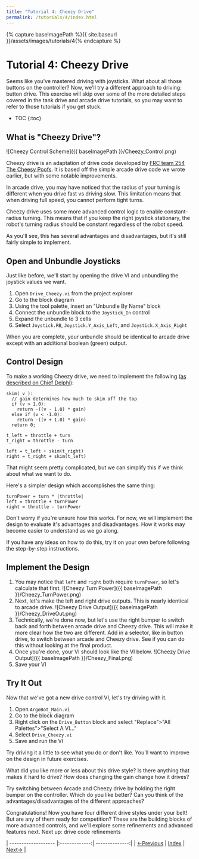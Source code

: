 ```yaml
---
title: "Tutorial 4: Cheezy Drive"
permalink: /tutorials/4/index.html
---
```

[PREV]: {{site.baseurl}}/tutorials/3/index.html
[HOME]: {{site.baseurl}}/index.html
[NEXT]: {{site.baseurl}}/tutorials/5/index.html

{% capture baseImagePath %}{{ site.baseurl }}/assets/images/tutorials/4{% endcapture %}

# Tutorial 4: Cheezy Drive

Seems like you've mastered driving with joysticks.  What about all those buttons on the controller?
Now, we'll try a different approach to driving: button drive.
This exercise will skip over some of the more detailed steps covered in the tank drive and arcade drive tutorials, so you may want to refer to those tutorials if you get stuck.

* TOC
{:toc}

## What is "Cheezy Drive"?

![Cheezy Control Scheme]({{ baseImagePath }}/Cheezy_Control.png)

Cheezy drive is an adaptation of drive code developed by [FRC team 254 The Cheesy Poofs](https://www.team254.com/).
It is based off the simple arcade drive code we wrote earlier, but with some notable improvements.

In arcade drive, you may have noticed that the radius of your turning is different when you drive fast vs driving slow.
This limitation means that when driving full speed, you cannot perform tight turns.

Cheezy drive uses some more advanced control logic to enable constant-radius turning.
This means that if you keep the right joystick stationary, the robot's turning radius should be constant regardless of the robot speed.

As you'll see, this has several advantages and disadvantages, but it's still fairly simple to implement.

## Open and Unbundle Joysticks

Just like before, we'll start by opening the drive VI and unbundling the joystick values we want.
1. Open `Drive_Cheezy.vi` from the project explorer
2. Go to the block diagram
3. Using the tool palette, insert an "Unbundle By Name" block
4. Connect the unbundle block to the `Joystick_In` control
5. Expand the unbundle to 3 cells
6. Select `Joystick.RB`, `Joystick.Y_Axis_Left`, and `Joystick.X_Axis_Right`

When you are complete, your unbundle should be identical to arcade drive except with an additional boolean (green) output.

## Control Design

To make a working Cheezy drive, we need to implement the following \([as described on Chief Delphi](https://www.chiefdelphi.com/forums/showpost.php?p=1181728&postcount=2)\):

```
skim( v ):
  // gain determines how much to skim off the top
  if (v > 1.0):
    return -((v - 1.0) * gain)
  else if (v < -1.0):
    return -((v + 1.0) * gain)
  return 0;

t_left = throttle + turn
t_right = throttle - turn

left = t_left + skim(t_right)
right = t_right + skim(t_left)
```

That might seem pretty complicated, but we can simplify this if we think about what we want to do.

Here's a simpler design which accomplishes the same thing:

```
turnPower = turn * |throttle|
left = throttle + turnPower
right = throttle - turnPower
```

Don't worry if you're unsure how this works.  For now, we will implement the design to evaluate it's advantages and disadvantages.
How it works may become easier to understand as we go along.

If you have any ideas on how to do this, try it on your own before following the step-by-step instructions.

## Implement the Design

1. You may notice that `left` and `right` both require `turnPower`, so let's calculate that first.
![Cheezy Turn Power]({{ baseImagePath }}/Cheezy_TurnPower.png)
2. Next, let's make the left and right drive outputs.  This is nearly identical to arcade drive.
![Cheezy Drive Output]({{ baseImagePath }}/Cheezy_DriveOut.png)
3. Technically, we're done now, but let's use the right bumper to switch back and forth between arcade drive and Cheezy drive.  This will make it more clear how the two are different.  Add in a selector, like in button drive, to switch between arcade and Cheezy drive.  See if you can do this without looking at the final product. 
4. Once you're done, your VI should look like the VI below.
![Cheezy Drive Output]({{ baseImagePath }}/Cheezy_Final.png)
5. Save your VI

## Try It Out

Now that we've got a new drive control VI, let's try driving with it.

1. Open `ArgoBot_Main.vi`
2. Go to the block diagram
3. Right click on the `Drive_Button` block and select "Replace">"All Palettes">"Select A VI..."
4. Select `Drive_Cheezy.vi`
5. Save and run the VI

Try driving it a little to see what you do or don't like.  You'll want to improve on the design in future exercises.

What did you like more or less about this drive style?
Is there anything that makes it hard to drive?
How does changing the gain change how it drives?

Try switching between Arcade and Cheezy drive by holding the right bumper on the controller.  Which do you like better?  Can you think of the advantages/disadvantages of the different approaches?

Congratulations!  Now you have four different drive styles under your belt!  But are any of them ready for competition?
These are the building blocks of more advanced controls, and we'll explore some refinements and advanced features next.
Next up: drive code refinements

| ------------------- |:-------------:| --------------:|
| [<-Previous][PREV]  | [Index][HOME] | [Next->][NEXT] |
